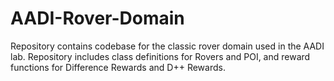 # AADI-Rover-Domain
Repository contains codebase for the classic rover domain used in the AADI lab. Repository includes class definitions for Rovers and POI, and reward functions for Difference Rewards and D++ Rewards.
